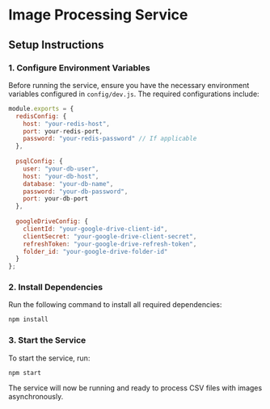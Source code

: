 # Image Processing Service

## Setup Instructions

### 1. Configure Environment Variables
Before running the service, ensure you have the necessary environment variables configured in `config/dev.js`. The required configurations include:

```js
module.exports = {
  redisConfig: {
    host: "your-redis-host",
    port: your-redis-port,
    password: "your-redis-password" // If applicable
  },
  
  psqlConfig: {
    user: "your-db-user",
    host: "your-db-host",
    database: "your-db-name",
    password: "your-db-password",
    port: your-db-port
  },
  
  googleDriveConfig: {
    clientId: "your-google-drive-client-id",
    clientSecret: "your-google-drive-client-secret",
    refreshToken: "your-google-drive-refresh-token",
    folder_id: "your-google-drive-folder-id"
  }
};
```

### 2. Install Dependencies
Run the following command to install all required dependencies:
```sh
npm install
```

### 3. Start the Service
To start the service, run:
```sh
npm start
```

The service will now be running and ready to process CSV files with images asynchronously.

